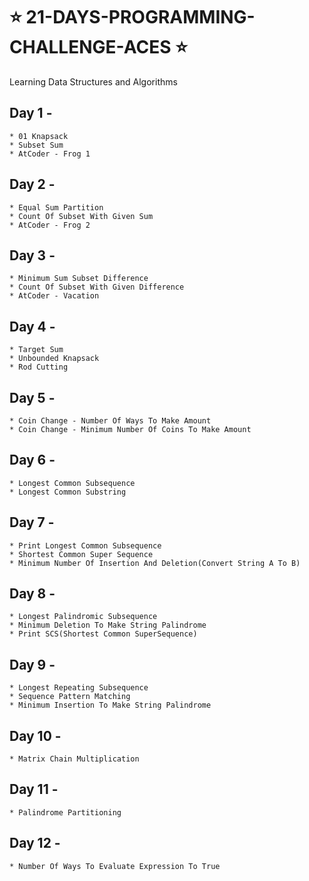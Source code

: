 # ⭐ 21-DAYS-PROGRAMMING-CHALLENGE-ACES ⭐
 
Learning Data Structures and Algorithms 

## Day 1 - 
```
* 01 Knapsack
* Subset Sum 
* AtCoder - Frog 1
```

## Day 2 - 
```
* Equal Sum Partition
* Count Of Subset With Given Sum
* AtCoder - Frog 2
```

## Day 3 - 
```
* Minimum Sum Subset Difference
* Count Of Subset With Given Difference
* AtCoder - Vacation
```

## Day 4 - 
```
* Target Sum
* Unbounded Knapsack
* Rod Cutting
```

## Day 5 -
```
* Coin Change - Number Of Ways To Make Amount
* Coin Change - Minimum Number Of Coins To Make Amount
```

## Day 6 -
```
* Longest Common Subsequence
* Longest Common Substring
```

## Day 7 -
```
* Print Longest Common Subsequence
* Shortest Common Super Sequence
* Minimum Number Of Insertion And Deletion(Convert String A To B)
```

## Day 8 -
```
* Longest Palindromic Subsequence
* Minimum Deletion To Make String Palindrome
* Print SCS(Shortest Common SuperSequence)
```

## Day 9 -
```
* Longest Repeating Subsequence
* Sequence Pattern Matching
* Minimum Insertion To Make String Palindrome
```

## Day 10 -
```
* Matrix Chain Multiplication
```

## Day 11 -
```
* Palindrome Partitioning
```

## Day 12 -
```
* Number Of Ways To Evaluate Expression To True
```
